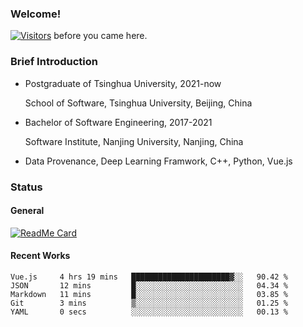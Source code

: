 ### Welcome!

[![Visitors](https://visitor-badge.laobi.icu/badge?page_id=HermitSun.HermitSun)]() before you came here.

### Brief Introduction

- Postgraduate of Tsinghua University, 2021-now
  
  School of Software, Tsinghua University, Beijing, China

- Bachelor of Software Engineering, 2017-2021
  
  Software Institute, Nanjing University, Nanjing, China

- Data Provenance, Deep Learning Framwork, C++, Python, Vue.js

### Status

#### General

[![ReadMe Card](https://github-readme-stats.hermitsun.vercel.app/api?username=HermitSun&count_private=true&show_icons=true)]()

#### Recent Works

<!--START_SECTION:waka-->

```text
Vue.js     4 hrs 19 mins   ██████████████████████▓░░   90.42 %
JSON       12 mins         █░░░░░░░░░░░░░░░░░░░░░░░░   04.34 %
Markdown   11 mins         █░░░░░░░░░░░░░░░░░░░░░░░░   03.85 %
Git        3 mins          ▒░░░░░░░░░░░░░░░░░░░░░░░░   01.25 %
YAML       0 secs          ░░░░░░░░░░░░░░░░░░░░░░░░░   00.13 %
```

<!--END_SECTION:waka-->

